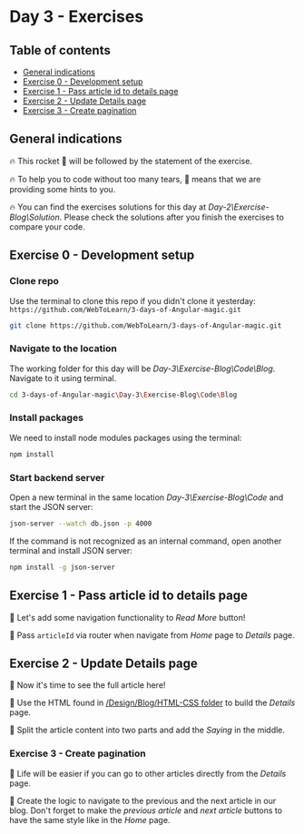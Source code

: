 # Day 3 - Exercises

## Table of contents

- [General indications](#general-indications)
- [Exercise 0 - Development setup](#exercise-0---development-setup)
- [Exercise 1 - Pass article id to details page](#exercise-1---pass-article-id-to-details-page)
- [Exercise 2 - Update Details page](#exercise-2---update-details-page)
- [Exercise 3 - Create pagination](#exercise-3---create-pagination)

## General indications

🔥 This rocket 🚀 will be followed by the statement of the exercise.

🔥 To help you to code without too many tears, 🎁 means that we are providing some hints to you.

🔥 You can find the exercises solutions for this day at _Day-2\Exercise-Blog\Solution_. Please check the solutions after you finish the exercises to compare your code.

## Exercise 0 - Development setup

### Clone repo

Use the terminal to clone this repo if you didn't clone it yesterday: `https://github.com/WebToLearn/3-days-of-Angular-magic.git`

```bash
git clone https://github.com/WebToLearn/3-days-of-Angular-magic.git
```

### Navigate to the location

The working folder for this day will be _Day-3\Exercise-Blog\Code\Blog_. Navigate to it using terminal.

```bash
cd 3-days-of-Angular-magic\Day-3\Exercise-Blog\Code\Blog
```

### Install packages

We need to install node modules packages using the terminal:

```bash
npm install
```

### Start backend server

Open a new terminal in the same location _Day-3\Exercise-Blog\Code_ and start the JSON server:

```bash
json-server --watch db.json -p 4000
```

If the command is not recognized as an internal command, open another terminal and install JSON server:

```bash
npm install -g json-server
```

## Exercise 1 - Pass article id to details page

🚀 Let's add some navigation functionality to *Read More* button!

🎁 Pass `articleId` via router when navigate from *Home* page to *Details* page.

## Exercise 2 - Update Details page

🚀 Now it's time to see the full article here!

🎁 Use the HTML found in [/Design/Blog/HTML-CSS folder](../../Design/Blog/HTML-CSS/README.MD) to build the *Details* page.

🎁 Split the article content into two parts and add the *Saying* in the middle.

### Exercise 3 - Create pagination

🚀 Life will be easier if you can go to other articles directly from the *Details* page.

🎁 Create the logic to navigate to the previous and the next article in our blog. Don't forget to make the *previous article* and *next article* buttons to have the same style like in the *Home* page.
